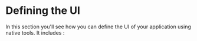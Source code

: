 # Defining the UI

In this section you'll see how you can define the UI of your application using native tools. It includes :

